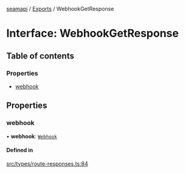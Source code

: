 [seamapi](../README.md) / [Exports](../modules.md) / WebhookGetResponse

# Interface: WebhookGetResponse

## Table of contents

### Properties

- [webhook](WebhookGetResponse.md#webhook)

## Properties

### webhook

• **webhook**: [`Webhook`](Webhook.md)

#### Defined in

[src/types/route-responses.ts:84](https://github.com/seamapi/javascript/blob/main/src/types/route-responses.ts#L84)
